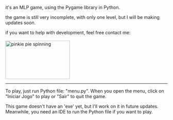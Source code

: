 it's an MLP game, using the Pygame library in Python.

the game is still very incomplete, with only one level, but I will be making updates soon.

if you want to help with development, feel free contact me:
<br><br>
<a href="https://postimg.cc/XrB1pcLs">
    <img src="https://i.postimg.cc/wj0C4wmY/my-little-pony-pinkie-pie-spinning-4n0hdb2vif4u204y.gif" 
         alt="pinkie pie spinning" width="200" height="120">
</a>

---

To play, just run Python file: "menu.py".
When you open the menu, click on "Iniciar Jogo" to play or "Sair" to quit the game.

This game doesn't have an 'exe' yet, but I'll work on it in future updates.
Meanwhile, you need an IDE to run the Python file if you want to play.
